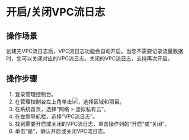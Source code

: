 # 开启/关闭VPC流日志<a name="FlowLog_0006"></a>

## 操作场景<a name="section15598193716333"></a>

创建完VPC流日志后，VPC流日志功能会自动开启。当您不需要记录流量数据时，您可以关闭对应的VPC流日志。关闭的VPC流日志，支持再次开启。

## 操作步骤<a name="section7359352124511"></a>

1.  登录管理控制台。
2.  在管理控制台左上角单击![](figures/icon-region.png)，选择区域和项目。
3.  在系统首页，选择“网络 \> 虚拟私有云”。
4.  在左侧导航栏，选择“VPC流日志”。
5.  找到需要开启或关闭的VPC流日志，单击操作列的“开启”或“关闭”。
6.  单击“是”，确认开启或关闭VPC流日志。

